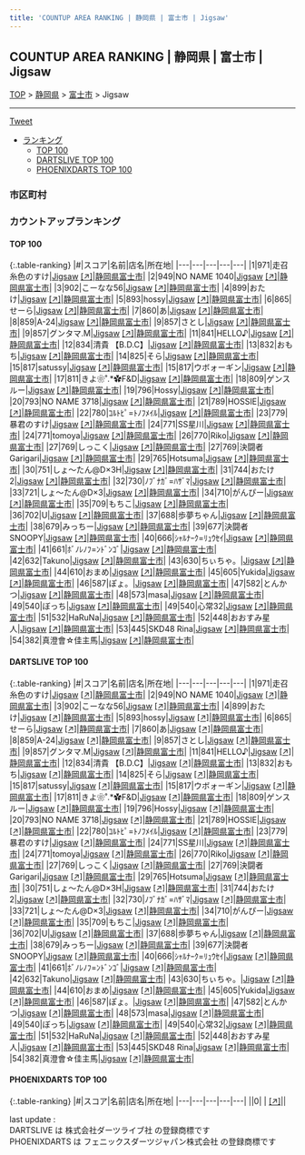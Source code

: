 ```yaml
---
title: 'COUNTUP AREA RANKING | 静岡県 | 富士市 | Jigsaw'
---
```

## COUNTUP AREA RANKING | 静岡県 | 富士市 | Jigsaw

[TOP](/darts/rank/) > [静岡県](/darts/rank/静岡県/) > [富士市](/darts/rank/静岡県/富士市/) > Jigsaw

___

<a href="https://twitter.com/share?ref_src=twsrc%5Etfw" data-text="COUNTUP AREA RANKING | 静岡県富士市Jigsaw" class="twitter-share-button" data-hashtags="DARTSLIVE,PHOENIXDARTS,darts,ダーツ" data-show-count="false">Tweet</a>

* [ランキング](#カウントアップランキング)
    * [TOP 100](#top-100)
    * [DARTSLIVE TOP 100](#dartslive-top-100)
    * [PHOENIXDARTS TOP 100](#phoenixdarts-top-100)

### 市区町村

<ul>

</ul>

### カウントアップランキング

#### TOP 100



{:.table-ranking}
|#|スコア|名前|店名|所在地|
|---|---|---|---|---|
|1|971|<span class="rank-name-dl">走召糸色のすけ</span>|<a href="/darts/rank/shops/3817a89dedbf4d8afec1ae84bb28bd87.html">Jigsaw</a> <a href="https://search.dartslive.com/jp/shop/3817a89dedbf4d8afec1ae84bb28bd87">[↗]</a>|<a href="/darts/rank/静岡県/富士市">静岡県富士市</a>|
|2|949|<span class="rank-name-dl">NO NAME 1040</span>|<a href="/darts/rank/shops/3817a89dedbf4d8afec1ae84bb28bd87.html">Jigsaw</a> <a href="https://search.dartslive.com/jp/shop/3817a89dedbf4d8afec1ae84bb28bd87">[↗]</a>|<a href="/darts/rank/静岡県/富士市">静岡県富士市</a>|
|3|902|<span class="rank-name-dl">こーなな56</span>|<a href="/darts/rank/shops/3817a89dedbf4d8afec1ae84bb28bd87.html">Jigsaw</a> <a href="https://search.dartslive.com/jp/shop/3817a89dedbf4d8afec1ae84bb28bd87">[↗]</a>|<a href="/darts/rank/静岡県/富士市">静岡県富士市</a>|
|4|899|<span class="rank-name-dl">おたけ</span>|<a href="/darts/rank/shops/3817a89dedbf4d8afec1ae84bb28bd87.html">Jigsaw</a> <a href="https://search.dartslive.com/jp/shop/3817a89dedbf4d8afec1ae84bb28bd87">[↗]</a>|<a href="/darts/rank/静岡県/富士市">静岡県富士市</a>|
|5|893|<span class="rank-name-dl">hossy</span>|<a href="/darts/rank/shops/3817a89dedbf4d8afec1ae84bb28bd87.html">Jigsaw</a> <a href="https://search.dartslive.com/jp/shop/3817a89dedbf4d8afec1ae84bb28bd87">[↗]</a>|<a href="/darts/rank/静岡県/富士市">静岡県富士市</a>|
|6|865|<span class="rank-name-dl">せーら</span>|<a href="/darts/rank/shops/3817a89dedbf4d8afec1ae84bb28bd87.html">Jigsaw</a> <a href="https://search.dartslive.com/jp/shop/3817a89dedbf4d8afec1ae84bb28bd87">[↗]</a>|<a href="/darts/rank/静岡県/富士市">静岡県富士市</a>|
|7|860|<span class="rank-name-dl">あ</span>|<a href="/darts/rank/shops/3817a89dedbf4d8afec1ae84bb28bd87.html">Jigsaw</a> <a href="https://search.dartslive.com/jp/shop/3817a89dedbf4d8afec1ae84bb28bd87">[↗]</a>|<a href="/darts/rank/静岡県/富士市">静岡県富士市</a>|
|8|859|<span class="rank-name-dl">A-24</span>|<a href="/darts/rank/shops/3817a89dedbf4d8afec1ae84bb28bd87.html">Jigsaw</a> <a href="https://search.dartslive.com/jp/shop/3817a89dedbf4d8afec1ae84bb28bd87">[↗]</a>|<a href="/darts/rank/静岡県/富士市">静岡県富士市</a>|
|9|857|<span class="rank-name-dl">さとし</span>|<a href="/darts/rank/shops/3817a89dedbf4d8afec1ae84bb28bd87.html">Jigsaw</a> <a href="https://search.dartslive.com/jp/shop/3817a89dedbf4d8afec1ae84bb28bd87">[↗]</a>|<a href="/darts/rank/静岡県/富士市">静岡県富士市</a>|
|9|857|<span class="rank-name-dl">グンタマ.M</span>|<a href="/darts/rank/shops/3817a89dedbf4d8afec1ae84bb28bd87.html">Jigsaw</a> <a href="https://search.dartslive.com/jp/shop/3817a89dedbf4d8afec1ae84bb28bd87">[↗]</a>|<a href="/darts/rank/静岡県/富士市">静岡県富士市</a>|
|11|841|<span class="rank-name-dl">HELLO♪</span>|<a href="/darts/rank/shops/3817a89dedbf4d8afec1ae84bb28bd87.html">Jigsaw</a> <a href="https://search.dartslive.com/jp/shop/3817a89dedbf4d8afec1ae84bb28bd87">[↗]</a>|<a href="/darts/rank/静岡県/富士市">静岡県富士市</a>|
|12|834|<span class="rank-name-dl">清貴 【B.D.C】</span>|<a href="/darts/rank/shops/3817a89dedbf4d8afec1ae84bb28bd87.html">Jigsaw</a> <a href="https://search.dartslive.com/jp/shop/3817a89dedbf4d8afec1ae84bb28bd87">[↗]</a>|<a href="/darts/rank/静岡県/富士市">静岡県富士市</a>|
|13|832|<span class="rank-name-dl">おもち</span>|<a href="/darts/rank/shops/3817a89dedbf4d8afec1ae84bb28bd87.html">Jigsaw</a> <a href="https://search.dartslive.com/jp/shop/3817a89dedbf4d8afec1ae84bb28bd87">[↗]</a>|<a href="/darts/rank/静岡県/富士市">静岡県富士市</a>|
|14|825|<span class="rank-name-dl">そら</span>|<a href="/darts/rank/shops/3817a89dedbf4d8afec1ae84bb28bd87.html">Jigsaw</a> <a href="https://search.dartslive.com/jp/shop/3817a89dedbf4d8afec1ae84bb28bd87">[↗]</a>|<a href="/darts/rank/静岡県/富士市">静岡県富士市</a>|
|15|817|<span class="rank-name-dl">satussy</span>|<a href="/darts/rank/shops/3817a89dedbf4d8afec1ae84bb28bd87.html">Jigsaw</a> <a href="https://search.dartslive.com/jp/shop/3817a89dedbf4d8afec1ae84bb28bd87">[↗]</a>|<a href="/darts/rank/静岡県/富士市">静岡県富士市</a>|
|15|817|<span class="rank-name-dl">ウボォーギン</span>|<a href="/darts/rank/shops/3817a89dedbf4d8afec1ae84bb28bd87.html">Jigsaw</a> <a href="https://search.dartslive.com/jp/shop/3817a89dedbf4d8afec1ae84bb28bd87">[↗]</a>|<a href="/darts/rank/静岡県/富士市">静岡県富士市</a>|
|17|811|<span class="rank-name-dl">きよ❀˚.*✿F&amp;D</span>|<a href="/darts/rank/shops/3817a89dedbf4d8afec1ae84bb28bd87.html">Jigsaw</a> <a href="https://search.dartslive.com/jp/shop/3817a89dedbf4d8afec1ae84bb28bd87">[↗]</a>|<a href="/darts/rank/静岡県/富士市">静岡県富士市</a>|
|18|809|<span class="rank-name-dl">ゲンスルー</span>|<a href="/darts/rank/shops/3817a89dedbf4d8afec1ae84bb28bd87.html">Jigsaw</a> <a href="https://search.dartslive.com/jp/shop/3817a89dedbf4d8afec1ae84bb28bd87">[↗]</a>|<a href="/darts/rank/静岡県/富士市">静岡県富士市</a>|
|19|796|<span class="rank-name-dl">Hossy</span>|<a href="/darts/rank/shops/3817a89dedbf4d8afec1ae84bb28bd87.html">Jigsaw</a> <a href="https://search.dartslive.com/jp/shop/3817a89dedbf4d8afec1ae84bb28bd87">[↗]</a>|<a href="/darts/rank/静岡県/富士市">静岡県富士市</a>|
|20|793|<span class="rank-name-dl">NO NAME 3718</span>|<a href="/darts/rank/shops/3817a89dedbf4d8afec1ae84bb28bd87.html">Jigsaw</a> <a href="https://search.dartslive.com/jp/shop/3817a89dedbf4d8afec1ae84bb28bd87">[↗]</a>|<a href="/darts/rank/静岡県/富士市">静岡県富士市</a>|
|21|789|<span class="rank-name-dl">HOSSIE</span>|<a href="/darts/rank/shops/3817a89dedbf4d8afec1ae84bb28bd87.html">Jigsaw</a> <a href="https://search.dartslive.com/jp/shop/3817a89dedbf4d8afec1ae84bb28bd87">[↗]</a>|<a href="/darts/rank/静岡県/富士市">静岡県富士市</a>|
|22|780|<span class="rank-name-dl">ｺﾙﾄﾋﾟ=ﾄﾉﾌﾒｲﾙ</span>|<a href="/darts/rank/shops/3817a89dedbf4d8afec1ae84bb28bd87.html">Jigsaw</a> <a href="https://search.dartslive.com/jp/shop/3817a89dedbf4d8afec1ae84bb28bd87">[↗]</a>|<a href="/darts/rank/静岡県/富士市">静岡県富士市</a>|
|23|779|<span class="rank-name-dl">暴君のすけ</span>|<a href="/darts/rank/shops/3817a89dedbf4d8afec1ae84bb28bd87.html">Jigsaw</a> <a href="https://search.dartslive.com/jp/shop/3817a89dedbf4d8afec1ae84bb28bd87">[↗]</a>|<a href="/darts/rank/静岡県/富士市">静岡県富士市</a>|
|24|771|<span class="rank-name-dl">SS星川</span>|<a href="/darts/rank/shops/3817a89dedbf4d8afec1ae84bb28bd87.html">Jigsaw</a> <a href="https://search.dartslive.com/jp/shop/3817a89dedbf4d8afec1ae84bb28bd87">[↗]</a>|<a href="/darts/rank/静岡県/富士市">静岡県富士市</a>|
|24|771|<span class="rank-name-dl">tomoya</span>|<a href="/darts/rank/shops/3817a89dedbf4d8afec1ae84bb28bd87.html">Jigsaw</a> <a href="https://search.dartslive.com/jp/shop/3817a89dedbf4d8afec1ae84bb28bd87">[↗]</a>|<a href="/darts/rank/静岡県/富士市">静岡県富士市</a>|
|26|770|<span class="rank-name-dl">Riko</span>|<a href="/darts/rank/shops/3817a89dedbf4d8afec1ae84bb28bd87.html">Jigsaw</a> <a href="https://search.dartslive.com/jp/shop/3817a89dedbf4d8afec1ae84bb28bd87">[↗]</a>|<a href="/darts/rank/静岡県/富士市">静岡県富士市</a>|
|27|769|<span class="rank-name-dl">しっこく</span>|<a href="/darts/rank/shops/3817a89dedbf4d8afec1ae84bb28bd87.html">Jigsaw</a> <a href="https://search.dartslive.com/jp/shop/3817a89dedbf4d8afec1ae84bb28bd87">[↗]</a>|<a href="/darts/rank/静岡県/富士市">静岡県富士市</a>|
|27|769|<span class="rank-name-dl">決闘者Garigari</span>|<a href="/darts/rank/shops/3817a89dedbf4d8afec1ae84bb28bd87.html">Jigsaw</a> <a href="https://search.dartslive.com/jp/shop/3817a89dedbf4d8afec1ae84bb28bd87">[↗]</a>|<a href="/darts/rank/静岡県/富士市">静岡県富士市</a>|
|29|765|<span class="rank-name-dl">Hotsuma</span>|<a href="/darts/rank/shops/3817a89dedbf4d8afec1ae84bb28bd87.html">Jigsaw</a> <a href="https://search.dartslive.com/jp/shop/3817a89dedbf4d8afec1ae84bb28bd87">[↗]</a>|<a href="/darts/rank/静岡県/富士市">静岡県富士市</a>|
|30|751|<span class="rank-name-dl">しょ～たん@D×3H</span>|<a href="/darts/rank/shops/3817a89dedbf4d8afec1ae84bb28bd87.html">Jigsaw</a> <a href="https://search.dartslive.com/jp/shop/3817a89dedbf4d8afec1ae84bb28bd87">[↗]</a>|<a href="/darts/rank/静岡県/富士市">静岡県富士市</a>|
|31|744|<span class="rank-name-dl">おたけ2</span>|<a href="/darts/rank/shops/3817a89dedbf4d8afec1ae84bb28bd87.html">Jigsaw</a> <a href="https://search.dartslive.com/jp/shop/3817a89dedbf4d8afec1ae84bb28bd87">[↗]</a>|<a href="/darts/rank/静岡県/富士市">静岡県富士市</a>|
|32|730|<span class="rank-name-dl">ﾉﾌﾞﾅｶﾞ=ﾊｻﾞﾏ</span>|<a href="/darts/rank/shops/3817a89dedbf4d8afec1ae84bb28bd87.html">Jigsaw</a> <a href="https://search.dartslive.com/jp/shop/3817a89dedbf4d8afec1ae84bb28bd87">[↗]</a>|<a href="/darts/rank/静岡県/富士市">静岡県富士市</a>|
|33|721|<span class="rank-name-dl">しょ～たん@D×3</span>|<a href="/darts/rank/shops/3817a89dedbf4d8afec1ae84bb28bd87.html">Jigsaw</a> <a href="https://search.dartslive.com/jp/shop/3817a89dedbf4d8afec1ae84bb28bd87">[↗]</a>|<a href="/darts/rank/静岡県/富士市">静岡県富士市</a>|
|34|710|<span class="rank-name-dl">がんぴー</span>|<a href="/darts/rank/shops/3817a89dedbf4d8afec1ae84bb28bd87.html">Jigsaw</a> <a href="https://search.dartslive.com/jp/shop/3817a89dedbf4d8afec1ae84bb28bd87">[↗]</a>|<a href="/darts/rank/静岡県/富士市">静岡県富士市</a>|
|35|709|<span class="rank-name-dl">もちこ</span>|<a href="/darts/rank/shops/3817a89dedbf4d8afec1ae84bb28bd87.html">Jigsaw</a> <a href="https://search.dartslive.com/jp/shop/3817a89dedbf4d8afec1ae84bb28bd87">[↗]</a>|<a href="/darts/rank/静岡県/富士市">静岡県富士市</a>|
|36|702|<span class="rank-name-dl">U</span>|<a href="/darts/rank/shops/3817a89dedbf4d8afec1ae84bb28bd87.html">Jigsaw</a> <a href="https://search.dartslive.com/jp/shop/3817a89dedbf4d8afec1ae84bb28bd87">[↗]</a>|<a href="/darts/rank/静岡県/富士市">静岡県富士市</a>|
|37|688|<span class="rank-name-dl">歩夢ちゃん</span>|<a href="/darts/rank/shops/3817a89dedbf4d8afec1ae84bb28bd87.html">Jigsaw</a> <a href="https://search.dartslive.com/jp/shop/3817a89dedbf4d8afec1ae84bb28bd87">[↗]</a>|<a href="/darts/rank/静岡県/富士市">静岡県富士市</a>|
|38|679|<span class="rank-name-dl">みっちー</span>|<a href="/darts/rank/shops/3817a89dedbf4d8afec1ae84bb28bd87.html">Jigsaw</a> <a href="https://search.dartslive.com/jp/shop/3817a89dedbf4d8afec1ae84bb28bd87">[↗]</a>|<a href="/darts/rank/静岡県/富士市">静岡県富士市</a>|
|39|677|<span class="rank-name-dl">決闘者SNOOPY</span>|<a href="/darts/rank/shops/3817a89dedbf4d8afec1ae84bb28bd87.html">Jigsaw</a> <a href="https://search.dartslive.com/jp/shop/3817a89dedbf4d8afec1ae84bb28bd87">[↗]</a>|<a href="/darts/rank/静岡県/富士市">静岡県富士市</a>|
|40|666|<span class="rank-name-dl">ｼｬﾙﾅｰｸ=ﾘｭｳｾｲ</span>|<a href="/darts/rank/shops/3817a89dedbf4d8afec1ae84bb28bd87.html">Jigsaw</a> <a href="https://search.dartslive.com/jp/shop/3817a89dedbf4d8afec1ae84bb28bd87">[↗]</a>|<a href="/darts/rank/静岡県/富士市">静岡県富士市</a>|
|41|661|<span class="rank-name-dl">ﾎﾞﾉﾚﾉﾌ=ﾝﾄﾞﾝｺﾞ</span>|<a href="/darts/rank/shops/3817a89dedbf4d8afec1ae84bb28bd87.html">Jigsaw</a> <a href="https://search.dartslive.com/jp/shop/3817a89dedbf4d8afec1ae84bb28bd87">[↗]</a>|<a href="/darts/rank/静岡県/富士市">静岡県富士市</a>|
|42|632|<span class="rank-name-dl">Takuno</span>|<a href="/darts/rank/shops/3817a89dedbf4d8afec1ae84bb28bd87.html">Jigsaw</a> <a href="https://search.dartslive.com/jp/shop/3817a89dedbf4d8afec1ae84bb28bd87">[↗]</a>|<a href="/darts/rank/静岡県/富士市">静岡県富士市</a>|
|43|630|<span class="rank-name-dl">ちぃちゃ。</span>|<a href="/darts/rank/shops/3817a89dedbf4d8afec1ae84bb28bd87.html">Jigsaw</a> <a href="https://search.dartslive.com/jp/shop/3817a89dedbf4d8afec1ae84bb28bd87">[↗]</a>|<a href="/darts/rank/静岡県/富士市">静岡県富士市</a>|
|44|610|<span class="rank-name-dl">おまめ</span>|<a href="/darts/rank/shops/3817a89dedbf4d8afec1ae84bb28bd87.html">Jigsaw</a> <a href="https://search.dartslive.com/jp/shop/3817a89dedbf4d8afec1ae84bb28bd87">[↗]</a>|<a href="/darts/rank/静岡県/富士市">静岡県富士市</a>|
|45|605|<span class="rank-name-dl">Yukida</span>|<a href="/darts/rank/shops/3817a89dedbf4d8afec1ae84bb28bd87.html">Jigsaw</a> <a href="https://search.dartslive.com/jp/shop/3817a89dedbf4d8afec1ae84bb28bd87">[↗]</a>|<a href="/darts/rank/静岡県/富士市">静岡県富士市</a>|
|46|587|<span class="rank-name-dl">ぽょ。</span>|<a href="/darts/rank/shops/3817a89dedbf4d8afec1ae84bb28bd87.html">Jigsaw</a> <a href="https://search.dartslive.com/jp/shop/3817a89dedbf4d8afec1ae84bb28bd87">[↗]</a>|<a href="/darts/rank/静岡県/富士市">静岡県富士市</a>|
|47|582|<span class="rank-name-dl">とんかつ</span>|<a href="/darts/rank/shops/3817a89dedbf4d8afec1ae84bb28bd87.html">Jigsaw</a> <a href="https://search.dartslive.com/jp/shop/3817a89dedbf4d8afec1ae84bb28bd87">[↗]</a>|<a href="/darts/rank/静岡県/富士市">静岡県富士市</a>|
|48|573|<span class="rank-name-dl">masa</span>|<a href="/darts/rank/shops/3817a89dedbf4d8afec1ae84bb28bd87.html">Jigsaw</a> <a href="https://search.dartslive.com/jp/shop/3817a89dedbf4d8afec1ae84bb28bd87">[↗]</a>|<a href="/darts/rank/静岡県/富士市">静岡県富士市</a>|
|49|540|<span class="rank-name-dl">ぼっち</span>|<a href="/darts/rank/shops/3817a89dedbf4d8afec1ae84bb28bd87.html">Jigsaw</a> <a href="https://search.dartslive.com/jp/shop/3817a89dedbf4d8afec1ae84bb28bd87">[↗]</a>|<a href="/darts/rank/静岡県/富士市">静岡県富士市</a>|
|49|540|<span class="rank-name-dl">心常32</span>|<a href="/darts/rank/shops/3817a89dedbf4d8afec1ae84bb28bd87.html">Jigsaw</a> <a href="https://search.dartslive.com/jp/shop/3817a89dedbf4d8afec1ae84bb28bd87">[↗]</a>|<a href="/darts/rank/静岡県/富士市">静岡県富士市</a>|
|51|532|<span class="rank-name-dl">HaRuNa</span>|<a href="/darts/rank/shops/3817a89dedbf4d8afec1ae84bb28bd87.html">Jigsaw</a> <a href="https://search.dartslive.com/jp/shop/3817a89dedbf4d8afec1ae84bb28bd87">[↗]</a>|<a href="/darts/rank/静岡県/富士市">静岡県富士市</a>|
|52|448|<span class="rank-name-dl">おおすみ星人</span>|<a href="/darts/rank/shops/3817a89dedbf4d8afec1ae84bb28bd87.html">Jigsaw</a> <a href="https://search.dartslive.com/jp/shop/3817a89dedbf4d8afec1ae84bb28bd87">[↗]</a>|<a href="/darts/rank/静岡県/富士市">静岡県富士市</a>|
|53|445|<span class="rank-name-dl">SKD48 Rina</span>|<a href="/darts/rank/shops/3817a89dedbf4d8afec1ae84bb28bd87.html">Jigsaw</a> <a href="https://search.dartslive.com/jp/shop/3817a89dedbf4d8afec1ae84bb28bd87">[↗]</a>|<a href="/darts/rank/静岡県/富士市">静岡県富士市</a>|
|54|382|<span class="rank-name-dl">真澄會☆佳主馬</span>|<a href="/darts/rank/shops/3817a89dedbf4d8afec1ae84bb28bd87.html">Jigsaw</a> <a href="https://search.dartslive.com/jp/shop/3817a89dedbf4d8afec1ae84bb28bd87">[↗]</a>|<a href="/darts/rank/静岡県/富士市">静岡県富士市</a>|


#### DARTSLIVE TOP 100



{:.table-ranking}
|#|スコア|名前|店名|所在地|
|---|---|---|---|---|
|1|971|<span class="rank-name-dl">走召糸色のすけ</span>|<a href="/darts/rank/shops/3817a89dedbf4d8afec1ae84bb28bd87.html">Jigsaw</a> <a href="https://search.dartslive.com/jp/shop/3817a89dedbf4d8afec1ae84bb28bd87">[↗]</a>|<a href="/darts/rank/静岡県/富士市">静岡県富士市</a>|
|2|949|<span class="rank-name-dl">NO NAME 1040</span>|<a href="/darts/rank/shops/3817a89dedbf4d8afec1ae84bb28bd87.html">Jigsaw</a> <a href="https://search.dartslive.com/jp/shop/3817a89dedbf4d8afec1ae84bb28bd87">[↗]</a>|<a href="/darts/rank/静岡県/富士市">静岡県富士市</a>|
|3|902|<span class="rank-name-dl">こーなな56</span>|<a href="/darts/rank/shops/3817a89dedbf4d8afec1ae84bb28bd87.html">Jigsaw</a> <a href="https://search.dartslive.com/jp/shop/3817a89dedbf4d8afec1ae84bb28bd87">[↗]</a>|<a href="/darts/rank/静岡県/富士市">静岡県富士市</a>|
|4|899|<span class="rank-name-dl">おたけ</span>|<a href="/darts/rank/shops/3817a89dedbf4d8afec1ae84bb28bd87.html">Jigsaw</a> <a href="https://search.dartslive.com/jp/shop/3817a89dedbf4d8afec1ae84bb28bd87">[↗]</a>|<a href="/darts/rank/静岡県/富士市">静岡県富士市</a>|
|5|893|<span class="rank-name-dl">hossy</span>|<a href="/darts/rank/shops/3817a89dedbf4d8afec1ae84bb28bd87.html">Jigsaw</a> <a href="https://search.dartslive.com/jp/shop/3817a89dedbf4d8afec1ae84bb28bd87">[↗]</a>|<a href="/darts/rank/静岡県/富士市">静岡県富士市</a>|
|6|865|<span class="rank-name-dl">せーら</span>|<a href="/darts/rank/shops/3817a89dedbf4d8afec1ae84bb28bd87.html">Jigsaw</a> <a href="https://search.dartslive.com/jp/shop/3817a89dedbf4d8afec1ae84bb28bd87">[↗]</a>|<a href="/darts/rank/静岡県/富士市">静岡県富士市</a>|
|7|860|<span class="rank-name-dl">あ</span>|<a href="/darts/rank/shops/3817a89dedbf4d8afec1ae84bb28bd87.html">Jigsaw</a> <a href="https://search.dartslive.com/jp/shop/3817a89dedbf4d8afec1ae84bb28bd87">[↗]</a>|<a href="/darts/rank/静岡県/富士市">静岡県富士市</a>|
|8|859|<span class="rank-name-dl">A-24</span>|<a href="/darts/rank/shops/3817a89dedbf4d8afec1ae84bb28bd87.html">Jigsaw</a> <a href="https://search.dartslive.com/jp/shop/3817a89dedbf4d8afec1ae84bb28bd87">[↗]</a>|<a href="/darts/rank/静岡県/富士市">静岡県富士市</a>|
|9|857|<span class="rank-name-dl">さとし</span>|<a href="/darts/rank/shops/3817a89dedbf4d8afec1ae84bb28bd87.html">Jigsaw</a> <a href="https://search.dartslive.com/jp/shop/3817a89dedbf4d8afec1ae84bb28bd87">[↗]</a>|<a href="/darts/rank/静岡県/富士市">静岡県富士市</a>|
|9|857|<span class="rank-name-dl">グンタマ.M</span>|<a href="/darts/rank/shops/3817a89dedbf4d8afec1ae84bb28bd87.html">Jigsaw</a> <a href="https://search.dartslive.com/jp/shop/3817a89dedbf4d8afec1ae84bb28bd87">[↗]</a>|<a href="/darts/rank/静岡県/富士市">静岡県富士市</a>|
|11|841|<span class="rank-name-dl">HELLO♪</span>|<a href="/darts/rank/shops/3817a89dedbf4d8afec1ae84bb28bd87.html">Jigsaw</a> <a href="https://search.dartslive.com/jp/shop/3817a89dedbf4d8afec1ae84bb28bd87">[↗]</a>|<a href="/darts/rank/静岡県/富士市">静岡県富士市</a>|
|12|834|<span class="rank-name-dl">清貴 【B.D.C】</span>|<a href="/darts/rank/shops/3817a89dedbf4d8afec1ae84bb28bd87.html">Jigsaw</a> <a href="https://search.dartslive.com/jp/shop/3817a89dedbf4d8afec1ae84bb28bd87">[↗]</a>|<a href="/darts/rank/静岡県/富士市">静岡県富士市</a>|
|13|832|<span class="rank-name-dl">おもち</span>|<a href="/darts/rank/shops/3817a89dedbf4d8afec1ae84bb28bd87.html">Jigsaw</a> <a href="https://search.dartslive.com/jp/shop/3817a89dedbf4d8afec1ae84bb28bd87">[↗]</a>|<a href="/darts/rank/静岡県/富士市">静岡県富士市</a>|
|14|825|<span class="rank-name-dl">そら</span>|<a href="/darts/rank/shops/3817a89dedbf4d8afec1ae84bb28bd87.html">Jigsaw</a> <a href="https://search.dartslive.com/jp/shop/3817a89dedbf4d8afec1ae84bb28bd87">[↗]</a>|<a href="/darts/rank/静岡県/富士市">静岡県富士市</a>|
|15|817|<span class="rank-name-dl">satussy</span>|<a href="/darts/rank/shops/3817a89dedbf4d8afec1ae84bb28bd87.html">Jigsaw</a> <a href="https://search.dartslive.com/jp/shop/3817a89dedbf4d8afec1ae84bb28bd87">[↗]</a>|<a href="/darts/rank/静岡県/富士市">静岡県富士市</a>|
|15|817|<span class="rank-name-dl">ウボォーギン</span>|<a href="/darts/rank/shops/3817a89dedbf4d8afec1ae84bb28bd87.html">Jigsaw</a> <a href="https://search.dartslive.com/jp/shop/3817a89dedbf4d8afec1ae84bb28bd87">[↗]</a>|<a href="/darts/rank/静岡県/富士市">静岡県富士市</a>|
|17|811|<span class="rank-name-dl">きよ❀˚.*✿F&amp;D</span>|<a href="/darts/rank/shops/3817a89dedbf4d8afec1ae84bb28bd87.html">Jigsaw</a> <a href="https://search.dartslive.com/jp/shop/3817a89dedbf4d8afec1ae84bb28bd87">[↗]</a>|<a href="/darts/rank/静岡県/富士市">静岡県富士市</a>|
|18|809|<span class="rank-name-dl">ゲンスルー</span>|<a href="/darts/rank/shops/3817a89dedbf4d8afec1ae84bb28bd87.html">Jigsaw</a> <a href="https://search.dartslive.com/jp/shop/3817a89dedbf4d8afec1ae84bb28bd87">[↗]</a>|<a href="/darts/rank/静岡県/富士市">静岡県富士市</a>|
|19|796|<span class="rank-name-dl">Hossy</span>|<a href="/darts/rank/shops/3817a89dedbf4d8afec1ae84bb28bd87.html">Jigsaw</a> <a href="https://search.dartslive.com/jp/shop/3817a89dedbf4d8afec1ae84bb28bd87">[↗]</a>|<a href="/darts/rank/静岡県/富士市">静岡県富士市</a>|
|20|793|<span class="rank-name-dl">NO NAME 3718</span>|<a href="/darts/rank/shops/3817a89dedbf4d8afec1ae84bb28bd87.html">Jigsaw</a> <a href="https://search.dartslive.com/jp/shop/3817a89dedbf4d8afec1ae84bb28bd87">[↗]</a>|<a href="/darts/rank/静岡県/富士市">静岡県富士市</a>|
|21|789|<span class="rank-name-dl">HOSSIE</span>|<a href="/darts/rank/shops/3817a89dedbf4d8afec1ae84bb28bd87.html">Jigsaw</a> <a href="https://search.dartslive.com/jp/shop/3817a89dedbf4d8afec1ae84bb28bd87">[↗]</a>|<a href="/darts/rank/静岡県/富士市">静岡県富士市</a>|
|22|780|<span class="rank-name-dl">ｺﾙﾄﾋﾟ=ﾄﾉﾌﾒｲﾙ</span>|<a href="/darts/rank/shops/3817a89dedbf4d8afec1ae84bb28bd87.html">Jigsaw</a> <a href="https://search.dartslive.com/jp/shop/3817a89dedbf4d8afec1ae84bb28bd87">[↗]</a>|<a href="/darts/rank/静岡県/富士市">静岡県富士市</a>|
|23|779|<span class="rank-name-dl">暴君のすけ</span>|<a href="/darts/rank/shops/3817a89dedbf4d8afec1ae84bb28bd87.html">Jigsaw</a> <a href="https://search.dartslive.com/jp/shop/3817a89dedbf4d8afec1ae84bb28bd87">[↗]</a>|<a href="/darts/rank/静岡県/富士市">静岡県富士市</a>|
|24|771|<span class="rank-name-dl">SS星川</span>|<a href="/darts/rank/shops/3817a89dedbf4d8afec1ae84bb28bd87.html">Jigsaw</a> <a href="https://search.dartslive.com/jp/shop/3817a89dedbf4d8afec1ae84bb28bd87">[↗]</a>|<a href="/darts/rank/静岡県/富士市">静岡県富士市</a>|
|24|771|<span class="rank-name-dl">tomoya</span>|<a href="/darts/rank/shops/3817a89dedbf4d8afec1ae84bb28bd87.html">Jigsaw</a> <a href="https://search.dartslive.com/jp/shop/3817a89dedbf4d8afec1ae84bb28bd87">[↗]</a>|<a href="/darts/rank/静岡県/富士市">静岡県富士市</a>|
|26|770|<span class="rank-name-dl">Riko</span>|<a href="/darts/rank/shops/3817a89dedbf4d8afec1ae84bb28bd87.html">Jigsaw</a> <a href="https://search.dartslive.com/jp/shop/3817a89dedbf4d8afec1ae84bb28bd87">[↗]</a>|<a href="/darts/rank/静岡県/富士市">静岡県富士市</a>|
|27|769|<span class="rank-name-dl">しっこく</span>|<a href="/darts/rank/shops/3817a89dedbf4d8afec1ae84bb28bd87.html">Jigsaw</a> <a href="https://search.dartslive.com/jp/shop/3817a89dedbf4d8afec1ae84bb28bd87">[↗]</a>|<a href="/darts/rank/静岡県/富士市">静岡県富士市</a>|
|27|769|<span class="rank-name-dl">決闘者Garigari</span>|<a href="/darts/rank/shops/3817a89dedbf4d8afec1ae84bb28bd87.html">Jigsaw</a> <a href="https://search.dartslive.com/jp/shop/3817a89dedbf4d8afec1ae84bb28bd87">[↗]</a>|<a href="/darts/rank/静岡県/富士市">静岡県富士市</a>|
|29|765|<span class="rank-name-dl">Hotsuma</span>|<a href="/darts/rank/shops/3817a89dedbf4d8afec1ae84bb28bd87.html">Jigsaw</a> <a href="https://search.dartslive.com/jp/shop/3817a89dedbf4d8afec1ae84bb28bd87">[↗]</a>|<a href="/darts/rank/静岡県/富士市">静岡県富士市</a>|
|30|751|<span class="rank-name-dl">しょ～たん@D×3H</span>|<a href="/darts/rank/shops/3817a89dedbf4d8afec1ae84bb28bd87.html">Jigsaw</a> <a href="https://search.dartslive.com/jp/shop/3817a89dedbf4d8afec1ae84bb28bd87">[↗]</a>|<a href="/darts/rank/静岡県/富士市">静岡県富士市</a>|
|31|744|<span class="rank-name-dl">おたけ2</span>|<a href="/darts/rank/shops/3817a89dedbf4d8afec1ae84bb28bd87.html">Jigsaw</a> <a href="https://search.dartslive.com/jp/shop/3817a89dedbf4d8afec1ae84bb28bd87">[↗]</a>|<a href="/darts/rank/静岡県/富士市">静岡県富士市</a>|
|32|730|<span class="rank-name-dl">ﾉﾌﾞﾅｶﾞ=ﾊｻﾞﾏ</span>|<a href="/darts/rank/shops/3817a89dedbf4d8afec1ae84bb28bd87.html">Jigsaw</a> <a href="https://search.dartslive.com/jp/shop/3817a89dedbf4d8afec1ae84bb28bd87">[↗]</a>|<a href="/darts/rank/静岡県/富士市">静岡県富士市</a>|
|33|721|<span class="rank-name-dl">しょ～たん@D×3</span>|<a href="/darts/rank/shops/3817a89dedbf4d8afec1ae84bb28bd87.html">Jigsaw</a> <a href="https://search.dartslive.com/jp/shop/3817a89dedbf4d8afec1ae84bb28bd87">[↗]</a>|<a href="/darts/rank/静岡県/富士市">静岡県富士市</a>|
|34|710|<span class="rank-name-dl">がんぴー</span>|<a href="/darts/rank/shops/3817a89dedbf4d8afec1ae84bb28bd87.html">Jigsaw</a> <a href="https://search.dartslive.com/jp/shop/3817a89dedbf4d8afec1ae84bb28bd87">[↗]</a>|<a href="/darts/rank/静岡県/富士市">静岡県富士市</a>|
|35|709|<span class="rank-name-dl">もちこ</span>|<a href="/darts/rank/shops/3817a89dedbf4d8afec1ae84bb28bd87.html">Jigsaw</a> <a href="https://search.dartslive.com/jp/shop/3817a89dedbf4d8afec1ae84bb28bd87">[↗]</a>|<a href="/darts/rank/静岡県/富士市">静岡県富士市</a>|
|36|702|<span class="rank-name-dl">U</span>|<a href="/darts/rank/shops/3817a89dedbf4d8afec1ae84bb28bd87.html">Jigsaw</a> <a href="https://search.dartslive.com/jp/shop/3817a89dedbf4d8afec1ae84bb28bd87">[↗]</a>|<a href="/darts/rank/静岡県/富士市">静岡県富士市</a>|
|37|688|<span class="rank-name-dl">歩夢ちゃん</span>|<a href="/darts/rank/shops/3817a89dedbf4d8afec1ae84bb28bd87.html">Jigsaw</a> <a href="https://search.dartslive.com/jp/shop/3817a89dedbf4d8afec1ae84bb28bd87">[↗]</a>|<a href="/darts/rank/静岡県/富士市">静岡県富士市</a>|
|38|679|<span class="rank-name-dl">みっちー</span>|<a href="/darts/rank/shops/3817a89dedbf4d8afec1ae84bb28bd87.html">Jigsaw</a> <a href="https://search.dartslive.com/jp/shop/3817a89dedbf4d8afec1ae84bb28bd87">[↗]</a>|<a href="/darts/rank/静岡県/富士市">静岡県富士市</a>|
|39|677|<span class="rank-name-dl">決闘者SNOOPY</span>|<a href="/darts/rank/shops/3817a89dedbf4d8afec1ae84bb28bd87.html">Jigsaw</a> <a href="https://search.dartslive.com/jp/shop/3817a89dedbf4d8afec1ae84bb28bd87">[↗]</a>|<a href="/darts/rank/静岡県/富士市">静岡県富士市</a>|
|40|666|<span class="rank-name-dl">ｼｬﾙﾅｰｸ=ﾘｭｳｾｲ</span>|<a href="/darts/rank/shops/3817a89dedbf4d8afec1ae84bb28bd87.html">Jigsaw</a> <a href="https://search.dartslive.com/jp/shop/3817a89dedbf4d8afec1ae84bb28bd87">[↗]</a>|<a href="/darts/rank/静岡県/富士市">静岡県富士市</a>|
|41|661|<span class="rank-name-dl">ﾎﾞﾉﾚﾉﾌ=ﾝﾄﾞﾝｺﾞ</span>|<a href="/darts/rank/shops/3817a89dedbf4d8afec1ae84bb28bd87.html">Jigsaw</a> <a href="https://search.dartslive.com/jp/shop/3817a89dedbf4d8afec1ae84bb28bd87">[↗]</a>|<a href="/darts/rank/静岡県/富士市">静岡県富士市</a>|
|42|632|<span class="rank-name-dl">Takuno</span>|<a href="/darts/rank/shops/3817a89dedbf4d8afec1ae84bb28bd87.html">Jigsaw</a> <a href="https://search.dartslive.com/jp/shop/3817a89dedbf4d8afec1ae84bb28bd87">[↗]</a>|<a href="/darts/rank/静岡県/富士市">静岡県富士市</a>|
|43|630|<span class="rank-name-dl">ちぃちゃ。</span>|<a href="/darts/rank/shops/3817a89dedbf4d8afec1ae84bb28bd87.html">Jigsaw</a> <a href="https://search.dartslive.com/jp/shop/3817a89dedbf4d8afec1ae84bb28bd87">[↗]</a>|<a href="/darts/rank/静岡県/富士市">静岡県富士市</a>|
|44|610|<span class="rank-name-dl">おまめ</span>|<a href="/darts/rank/shops/3817a89dedbf4d8afec1ae84bb28bd87.html">Jigsaw</a> <a href="https://search.dartslive.com/jp/shop/3817a89dedbf4d8afec1ae84bb28bd87">[↗]</a>|<a href="/darts/rank/静岡県/富士市">静岡県富士市</a>|
|45|605|<span class="rank-name-dl">Yukida</span>|<a href="/darts/rank/shops/3817a89dedbf4d8afec1ae84bb28bd87.html">Jigsaw</a> <a href="https://search.dartslive.com/jp/shop/3817a89dedbf4d8afec1ae84bb28bd87">[↗]</a>|<a href="/darts/rank/静岡県/富士市">静岡県富士市</a>|
|46|587|<span class="rank-name-dl">ぽょ。</span>|<a href="/darts/rank/shops/3817a89dedbf4d8afec1ae84bb28bd87.html">Jigsaw</a> <a href="https://search.dartslive.com/jp/shop/3817a89dedbf4d8afec1ae84bb28bd87">[↗]</a>|<a href="/darts/rank/静岡県/富士市">静岡県富士市</a>|
|47|582|<span class="rank-name-dl">とんかつ</span>|<a href="/darts/rank/shops/3817a89dedbf4d8afec1ae84bb28bd87.html">Jigsaw</a> <a href="https://search.dartslive.com/jp/shop/3817a89dedbf4d8afec1ae84bb28bd87">[↗]</a>|<a href="/darts/rank/静岡県/富士市">静岡県富士市</a>|
|48|573|<span class="rank-name-dl">masa</span>|<a href="/darts/rank/shops/3817a89dedbf4d8afec1ae84bb28bd87.html">Jigsaw</a> <a href="https://search.dartslive.com/jp/shop/3817a89dedbf4d8afec1ae84bb28bd87">[↗]</a>|<a href="/darts/rank/静岡県/富士市">静岡県富士市</a>|
|49|540|<span class="rank-name-dl">ぼっち</span>|<a href="/darts/rank/shops/3817a89dedbf4d8afec1ae84bb28bd87.html">Jigsaw</a> <a href="https://search.dartslive.com/jp/shop/3817a89dedbf4d8afec1ae84bb28bd87">[↗]</a>|<a href="/darts/rank/静岡県/富士市">静岡県富士市</a>|
|49|540|<span class="rank-name-dl">心常32</span>|<a href="/darts/rank/shops/3817a89dedbf4d8afec1ae84bb28bd87.html">Jigsaw</a> <a href="https://search.dartslive.com/jp/shop/3817a89dedbf4d8afec1ae84bb28bd87">[↗]</a>|<a href="/darts/rank/静岡県/富士市">静岡県富士市</a>|
|51|532|<span class="rank-name-dl">HaRuNa</span>|<a href="/darts/rank/shops/3817a89dedbf4d8afec1ae84bb28bd87.html">Jigsaw</a> <a href="https://search.dartslive.com/jp/shop/3817a89dedbf4d8afec1ae84bb28bd87">[↗]</a>|<a href="/darts/rank/静岡県/富士市">静岡県富士市</a>|
|52|448|<span class="rank-name-dl">おおすみ星人</span>|<a href="/darts/rank/shops/3817a89dedbf4d8afec1ae84bb28bd87.html">Jigsaw</a> <a href="https://search.dartslive.com/jp/shop/3817a89dedbf4d8afec1ae84bb28bd87">[↗]</a>|<a href="/darts/rank/静岡県/富士市">静岡県富士市</a>|
|53|445|<span class="rank-name-dl">SKD48 Rina</span>|<a href="/darts/rank/shops/3817a89dedbf4d8afec1ae84bb28bd87.html">Jigsaw</a> <a href="https://search.dartslive.com/jp/shop/3817a89dedbf4d8afec1ae84bb28bd87">[↗]</a>|<a href="/darts/rank/静岡県/富士市">静岡県富士市</a>|
|54|382|<span class="rank-name-dl">真澄會☆佳主馬</span>|<a href="/darts/rank/shops/3817a89dedbf4d8afec1ae84bb28bd87.html">Jigsaw</a> <a href="https://search.dartslive.com/jp/shop/3817a89dedbf4d8afec1ae84bb28bd87">[↗]</a>|<a href="/darts/rank/静岡県/富士市">静岡県富士市</a>|


#### PHOENIXDARTS TOP 100



{:.table-ranking}
|#|スコア|名前|店名|所在地|
|---|---|---|---|---|
||0|<span class="rank-name-dl"> </span>|<a href="/darts/rank/shops/.html"></a> <a href="">[↗]</a>|<a href="/darts/rank//"></a>|


<div class="footer border-top border-gray-light mt-5 pt-3 text-right text-gray">
    last update : <span style="font-weight: italic" id="foot_last_modified"></span><br />
    DARTSLIVE は 株式会社ダーツライブ社 の登録商標です<br />
    PHOENIXDARTS は フェニックスダーツジャパン株式会社 の登録商標です<br />
</div>

<script src="https://cdnjs.cloudflare.com/ajax/libs/jquery.tablesorter/2.31.3/js/jquery.tablesorter.min.js" integrity="sha512-qzgd5cYSZcosqpzpn7zF2ZId8f/8CHmFKZ8j7mU4OUXTNRd5g+ZHBPsgKEwoqxCtdQvExE5LprwwPAgoicguNg==" crossorigin="anonymous" referrerpolicy="no-referrer"></script>
<link rel="stylesheet" href="https://cdnjs.cloudflare.com/ajax/libs/jquery.tablesorter/2.31.3/css/theme.default.min.css" integrity="sha512-wghhOJkjQX0Lh3NSWvNKeZ0ZpNn+SPVXX1Qyc9OCaogADktxrBiBdKGDoqVUOyhStvMBmJQ8ZdMHiR3wuEq8+w==" crossorigin="anonymous" referrerpolicy="no-referrer" />
<script>
$(function() {
    $(".table-ranking").tablesorter({sortList:[[0, 0]]});
    $("#foot_last_modified").text(formatDate(new Date(document.lastModified), 'yyyy-MM-dd HH:mm:ss'));
});
</script>

<script async src="https://platform.twitter.com/widgets.js" charset="utf-8"></script>